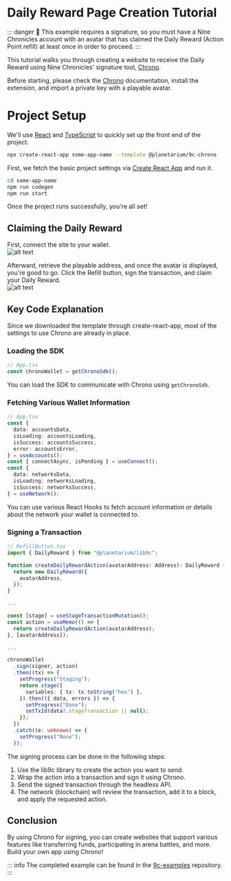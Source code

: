 # Daily Reward Page Creation Tutorial

::: danger :rotating_light:
This example requires a signature, so you must have a Nine Chronicles account with an avatar that has claimed the Daily Reward (Action Point refill) at least once in order to proceed.
:::

This tutorial walks you through creating a website to receive the Daily Reward using Nine Chronicles' signature tool, [Chrono](../../general/chrono/how-to-use-chrono).

Before starting, please check the [Chrono](../../general/chrono/how-to-use-chrono) documentation, install the extension, and import a private key with a playable avatar.

# Project Setup

We'll use [React](https://react.dev/) and [TypeScript](https://www.typescriptlang.org/) to quickly set up the front end of the project.

```sh
npx create-react-app some-app-name --template @planetarium/9c-chrono
```
First, we fetch the basic project settings via [Create React App](https://create-react-app.dev/) and run it.

```sh
cd some-app-name
npm run codegen
npm run start
```

Once the project runs successfully, you're all set!

## Claiming the Daily Reward

First, connect the site to your wallet.  
![alt text](/images/modding/guide/daily-reward-dapp/connect-chrono.png)

Afterward, retrieve the playable address, and once the avatar is displayed, you're good to go. Click the Refill button, sign the transaction, and claim your Daily Reward.  
![alt text](/images/modding/guide/daily-reward-dapp/refill-buttons.png)

## Key Code Explanation

Since we downloaded the template through create-react-app, most of the settings to use Chrono are already in place.

### Loading the SDK

```ts
// App.tsx
const chronoWallet = getChronoSdk();
```

You can load the SDK to communicate with Chrono using `getChronoSdk`.

### Fetching Various Wallet Information

```ts
// App.tsx
const {
  data: accountsData,
  isLoading: accountsLoading,
  isSuccess: accountsSuccess,
  error: accountsError,
} = useAccounts();
const { connectAsync, isPending } = useConnect();
const {
  data: networksData,
  isLoading: networksLoading,
  isSuccess: networksSuccess,
} = useNetwork();
```

You can use various React Hooks to fetch account information or details about the network your wallet is connected to.

### Signing a Transaction

```ts
// RefillButton.tsx
import { DailyReward } from "@planetarium/lib9c";

function createDailyRewardAction(avatarAddress: Address): DailyReward {
  return new DailyReward({
    avatarAddress,
  });
}

...

const [stage] = useStageTransactionMutation();
const action = useMemo(() => {
  return createDailyRewardAction(avatarAddress);
}, [avatarAddress]);

...

chronoWallet
  .sign(signer, action)
  .then((tx) => {
    setProgress("Staging");
    return stage({
      variables: { tx: tx.toString("hex") },
    }).then(({ data, errors }) => {
      setProgress("Done");
      setTxId(data?.stageTransaction || null);
    });
  })
  .catch((e: unknown) => {
    setProgress("None");
  });
```

The signing process can be done in the following steps:
1. Use the lib9c library to create the action you want to send.
2. Wrap the action into a transaction and sign it using Chrono.
3. Send the signed transaction through the headless API.
4. The network (blockchain) will review the transaction, add it to a block, and apply the requested action.

## Conclusion

By using Chrono for signing, you can create websites that support various features like transferring funds, participating in arena battles, and more. Build your own app using Chrono!

::: info
The completed example can be found in the [9c-examples](https://github.com/planetarium/9c-examples/tree/main/daily-reward) repository.
:::
